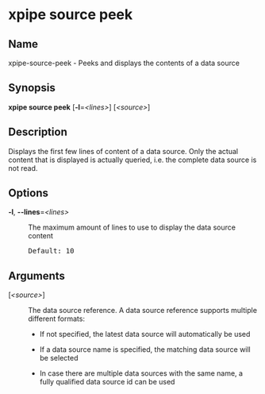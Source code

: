 # xpipe source peek

<h2 id="_name">Name</h2>
<div class="sectionbody">
<p>xpipe-source-peek - Peeks and displays the contents of a data source</p>
</div>
<div class="sect1">
<h2 id="_synopsis">Synopsis</h2>
<div class="sectionbody">
<div class="paragraph">
<p><strong>xpipe source peek</strong> [<strong>-l</strong>=<em>&lt;lines&gt;</em>] [<em>&lt;source&gt;</em>]</p>
</div>
</div>
</div>
<div class="sect1">
<h2 id="_description">Description</h2>
<div class="sectionbody">
<div class="paragraph">
<p>Displays the first few lines of content of a data source. Only the actual content that is displayed is actually queried, i.e. the complete data source is not read.</p>
</div>
</div>
</div>
<div class="sect1">
<h2 id="_options">Options</h2>
<div class="sectionbody">
<div class="dlist">
<dl>
<dt class="hdlist1"><strong>-l</strong>, <strong>--lines</strong>=<em>&lt;lines&gt;</em></dt>
<dd>
<p>The maximum amount of lines to use to display the data source content</p>
<div class="literalblock">
<div class="content">
<pre>Default: 10</pre>
</div>
</div>
</dd>
</dl>
</div>
</div>
</div>
<div class="sect1">
<h2 id="_arguments">Arguments</h2>
<div class="sectionbody">
<div class="dlist">
<dl>
<dt class="hdlist1">[<em>&lt;source&gt;</em>]</dt>
<dd>
<p>The data source reference. A data source reference supports multiple different formats:</p>
<div class="ulist">
<ul>
<li>
<p>If not specified, the latest data source will automatically be used</p>
</li>
<li>
<p>If a data source name is specified, the matching data source will be selected</p>
</li>
<li>
<p>In case there are multiple data sources with the same name, a fully qualified data source id can be used</p>
</li>
</ul>
</div>
</dd>
</dl>
</div>
</div>
</div>
